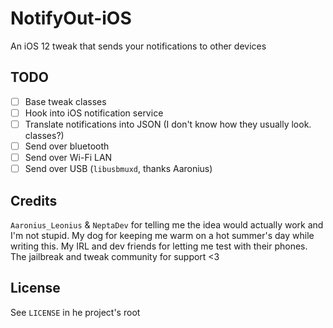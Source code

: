 # NotifyOut-iOS

An iOS 12 tweak that sends your notifications to other devices

## TODO

 - [ ] Base tweak classes
 - [ ] Hook into iOS notification service
 - [ ] Translate notifications into JSON (I don't know how they usually look. classes?)
 - [ ] Send over bluetooth
 - [ ] Send over Wi-Fi LAN
 - [ ] Send over USB (``libusbmuxd``, thanks Aaronius)

## Credits

``Aaronius_Leonius`` & ``NeptaDev`` for telling me the idea would actually work and I'm not stupid.
My dog for keeping me warm on a hot summer's day while writing this.
My IRL and dev friends for letting me test with their phones.
The jailbreak and tweak community for support <3

## License

See ``LICENSE`` in he project's root

